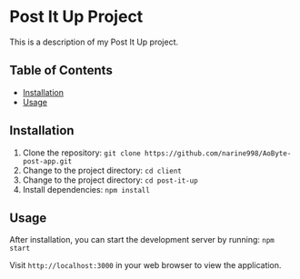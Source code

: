 # Post It Up Project

This is a description of my Post It Up project.

## Table of Contents

- [Installation](#installation)
- [Usage](#usage)

## Installation

1. Clone the repository: `git clone https://github.com/narine998/AoByte-post-app.git`
2. Change to the project directory: `cd client`
3. Change to the project directory: `cd post-it-up`
4. Install dependencies: `npm install`

## Usage

After installation, you can start the development server by running: `npm start`

Visit `http://localhost:3000` in your web browser to view the application.
